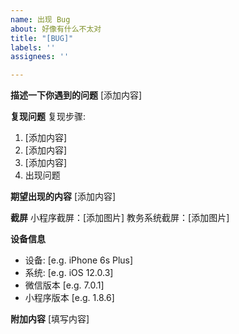 ```yaml
---
name: 出现 Bug
about: 好像有什么不太对
title: "[BUG]"
labels: ''
assignees: ''

---
```


**描述一下你遇到的问题**
[添加内容]

**复现问题**
复现步骤:
1. [添加内容]
2. [添加内容]
3. [添加内容]
4. 出现问题

**期望出现的内容**
[添加内容]

**截屏**
小程序截屏：[添加图片]
教务系统截屏：[添加图片]

**设备信息**
 - 设备: [e.g. iPhone 6s Plus]
 - 系统: [e.g. iOS 12.0.3]
 - 微信版本 [e.g. 7.0.1]
 - 小程序版本 [e.g. 1.8.6]

**附加内容**
[填写内容]

